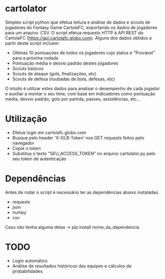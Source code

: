 # cartolator

Simples script python que efetua leitura e análise de dados e scouts de jogadores do Fantasy Game CartolaFC, exportando os dados de jogadores para um arquivo .CSV. O script efetua requests HTTP à API REST do CartolaFC (https://api.cartolafc.globo.com). Alguns dos dados obtidos a partir deste script incluem:

- Últimas 10 pontuações de todos os jogadores cujo status é "Provável" para a próxima rodada
- Pontuação média e desvio padrão destes jogadores
- Scouts básicos
- Scouts de ataque (gols, finalizações, etc)
- Scouts de defesa (roubadas de bola, defesas, etc)

O intuito é utilizar estes dados para analisar o desempenho de cada jogador e auxiliar a montar o seu time, com base em indicadores como pontuação média, desvio padrão, gols por partida, passes, assistências, etc...

# Utilização

- Efetue login em cartolafc.globo.com
- Busque pelo header 'X-GLB-Token' nos GET requests feitos pelo navegador
- Copie o token
- Substitua o texto "SEU_ACCESS_TOKEN" no arquivo cartolator.py pelo seu token de autenticação

# Dependências

Antes de rodar o script é necessário ter as dependências abaixo instaladas.

- requests
- json
- numpy
- csv

Caso não tenha alguma delas -> pip install nome_da_dependencia

# TODO

- Login automático
- Análise de resultados históricos das equipes e cálculos de probabilidades

